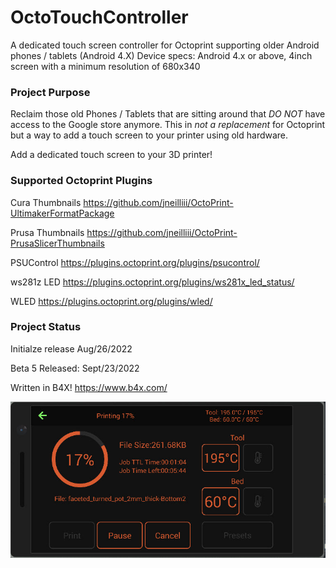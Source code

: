 # OctoTouchController
A dedicated touch screen controller for Octoprint supporting older Android phones / tablets (Android 4.X) 
Device specs: Android 4.x or above, 4inch screen with a minimum resolution of 680x340

### Project Purpose
Reclaim those old Phones / Tablets that are sitting around that *DO NOT* have access to the Google store anymore. 
This in *not a replacement* for Octoprint but a way to add a touch screen to your printer using old hardware.

Add a dedicated touch screen to your 3D printer!

### Supported Octoprint Plugins
Cura Thumbnails		https://github.com/jneilliii/OctoPrint-UltimakerFormatPackage

Prusa Thumbnails	https://github.com/jneilliii/OctoPrint-PrusaSlicerThumbnails

PSUControl			https://plugins.octoprint.org/plugins/psucontrol/

ws281z LED			https://plugins.octoprint.org/plugins/ws281x_led_status/

WLED				https://plugins.octoprint.org/plugins/wled/

### Project Status
Initialze release Aug/26/2022

Beta 5 Released: Sept/23/2022

Written in B4X! https://www.b4x.com/

![](./github_pics/printing.jpg?raw=true "Printing")  
